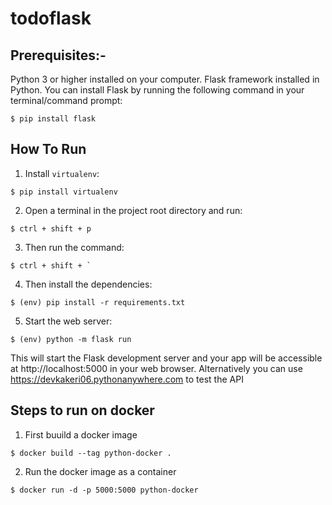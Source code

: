 # todoflask

## Prerequisites:-

Python 3 or higher installed on your computer.
Flask framework installed in Python. You can install Flask by running the following command in your terminal/command prompt:
```
$ pip install flask
```
## How To Run
1. Install `virtualenv`:
```
$ pip install virtualenv
```

2. Open a terminal in the project root directory and run:
```
$ ctrl + shift + p
```

3. Then run the command:
```
$ ctrl + shift + `
```

4. Then install the dependencies:
```
$ (env) pip install -r requirements.txt
```

5. Start the web server:
```
$ (env) python -m flask run
```
This will start the Flask development server and your app will be accessible at http://localhost:5000 in your web browser.
Alternatively you can use https://devkakeri06.pythonanywhere.com to test the API


## Steps to run on docker

1. First buuild a docker image

```
$ docker build --tag python-docker .

```
2. Run the docker image as a container
```
$ docker run -d -p 5000:5000 python-docker
```

